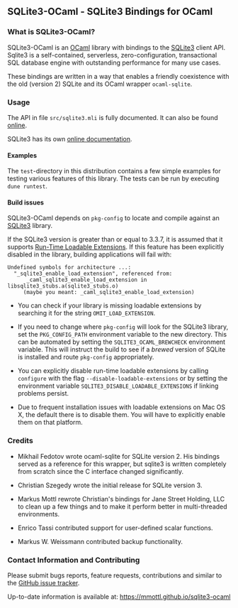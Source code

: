 ## SQLite3-OCaml - SQLite3 Bindings for OCaml

### What is SQLite3-OCaml?

SQLite3-OCaml is an [OCaml](http://www.ocaml.org) library with bindings to the
[SQLite3](http://www.sqlite.org) client API.  Sqlite3 is a self-contained,
serverless, zero-configuration, transactional SQL database engine with
outstanding performance for many use cases.

These bindings are written in a way that enables a friendly coexistence with
the old (version 2) SQLite and its OCaml wrapper `ocaml-sqlite`.

### Usage

The API in file `src/sqlite3.mli` is fully documented.  It can also be found
[online](http://mmottl.github.io/sqlite3-ocaml/api/sqlite3).

SQLite3 has its own [online documentation](http://www.sqlite.org/docs.html).

#### Examples

The `test`-directory in this distribution contains a few simple examples for
testing various features of this library.  The tests can be run by executing
`dune runtest`.

#### Build issues

SQLite3-OCaml depends on `pkg-config` to locate and compile against an
[SQLite3](http://www.sqlite.org) library.

If the SQLite3 version is greater than or equal to 3.3.7, it is assumed that it
supports [Run-Time Loadable Extensions](http://www.sqlite.org/loadext.html).
If this feature has been explicitly disabled in the library, building
applications will fail with:

```
Undefined symbols for architecture ...:
  "_sqlite3_enable_load_extension", referenced from:
      _caml_sqlite3_enable_load_extension in libsqlite3_stubs.a(sqlite3_stubs.o)
     (maybe you meant: _caml_sqlite3_enable_load_extension)
```

  * You can check if your library is missing loadable extensions by searching
    it for the string `OMIT_LOAD_EXTENSION`.

  * If you need to change where `pkg-config` will look for the SQLite3
    library, set the `PKG_CONFIG_PATH` environment variable to the new
    directory.  This can be automated by setting the `SQLITE3_OCAML_BREWCHECK`
    environment variable.  This will instruct the build to see if a _brewed_
    version of SQLite is installed and route `pkg-config` appropriately.

  * You can explicitly disable run-time loadable extensions by calling
    `configure` with the flag `--disable-loadable-extensions` or by setting
    the environment variable `SQLITE3_DISABLE_LOADABLE_EXTENSIONS` if linking
    problems persist.

  * Due to frequent installation issues with loadable extensions on Mac OS X,
    the default there is to disable them.  You will have to explicitly enable
    them on that platform.

### Credits

  * Mikhail Fedotov wrote ocaml-sqlite for SQLite version 2.  His bindings
    served as a reference for this wrapper, but sqlite3 is written completely
    from scratch since the C interface changed significantly.

  * Christian Szegedy wrote the initial release for SQLite version 3.

  * Markus Mottl rewrote Christian's bindings for Jane Street Holding, LLC to
    clean up a few things and to make it perform better in multi-threaded
    environments.

  * Enrico Tassi contributed support for user-defined scalar functions.

  * Markus W. Weissmann contributed backup functionality.

### Contact Information and Contributing

Please submit bugs reports, feature requests, contributions and similar to
the [GitHub issue tracker](https://github.com/mmottl/sqlite3-ocaml/issues).

Up-to-date information is available at: <https://mmottl.github.io/sqlite3-ocaml>
